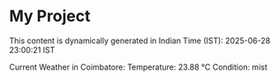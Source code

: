 # My Project

This content is dynamically generated in Indian Time (IST): 2025-06-28 23:00:21 IST


Current Weather in Coimbatore:
Temperature: 23.88 °C
Condition: mist
